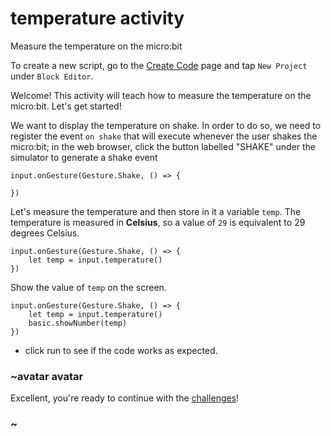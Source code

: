 # temperature activity

Measure the temperature on the micro:bit

To create a new script, go to the [Create Code](/microbit/create-code) page and tap `New Project` under `Block Editor`.

Welcome! This activity will teach how to measure the temperature on the micro:bit. Let's get started!

We want to display the temperature on shake. In order to do so, we need to register the event `on shake` that will execute whenever the user shakes the micro:bit; in the web browser, click the button labelled "SHAKE" under the simulator to generate a shake event

```blocks
input.onGesture(Gesture.Shake, () => {
    
})
```

Let's measure the temperature and then store in it a variable `temp`. The temperature is measured in **Celsius**, so a value of `29` is equivalent to 29 degrees Celsius.


```blocks
input.onGesture(Gesture.Shake, () => {
    let temp = input.temperature()
})
```

Show the value of `temp` on the screen.

```blocks
input.onGesture(Gesture.Shake, () => {
    let temp = input.temperature()
    basic.showNumber(temp)
})
```

* click run to see if the code works as expected.

### ~avatar avatar

Excellent, you're ready to continue with the [challenges](/microbit/lessons/temperature/challenges)!

### ~

